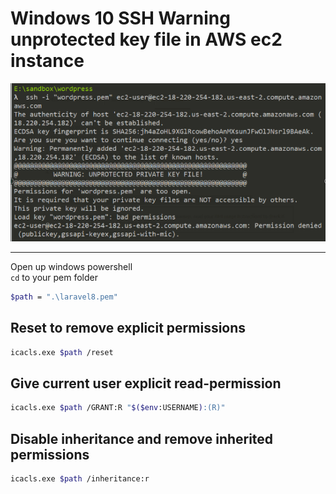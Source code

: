 # Windows 10 SSH Warning unprotected key file in AWS ec2 instance

<img src="./unprotected private key file.png">  

---  

Open up windows powershell  
```cd``` to your pem folder

```sh
$path = ".\laravel8.pem"
```

## Reset to remove explicit permissions


```sh
icacls.exe $path /reset
```

## Give current user explicit read-permission


```sh
icacls.exe $path /GRANT:R "$($env:USERNAME):(R)"
```

## Disable inheritance and remove inherited permissions


```sh
icacls.exe $path /inheritance:r
```
